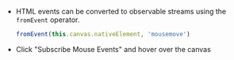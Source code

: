 - HTML events can be converted to observable streams using the `fromEvent` operator. 

  ```typescript
  fromEvent(this.canvas.nativeElement, 'mousemove')
  ```

- Click "Subscribe Mouse Events" and hover over the canvas
